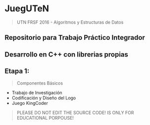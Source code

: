 # JuegUTeN
> UTN FRSF 2016 - Algoritmos y Estructuras de Datos

## Repositorio para Trabajo Práctico Integrador
## Desarrollo en C++ con librerias propias

## Etapa 1:
> Componentes Básicos
- Trabajo de Investigación
- Codificación y Diseño del Logo
- Juego KingCoder


> PLEASE DO NOT EDIT THE SOURCE CODE!
IS ONLY FOR EDUCATIONAL PORPOUSE!
